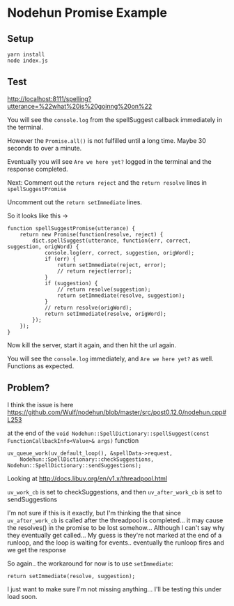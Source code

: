 # Nodehun Promise Example

## Setup

    yarn install
    node index.js

## Test

<http://localhost:8111/spelling?utterance=%22what%20is%20goinng%20on%22>    

You will see the `console.log` from the spellSuggest callback immediately in the terminal.

However the `Promise.all()` is not fulfilled until a long time. Maybe 30 seconds to over a minute.

Eventually you will see `Are we here yet?` logged in the terminal and the response completed.

Next: Comment out the `return reject` and the `return resolve` lines in `spellSuggestPromise`

Uncomment out the `return setImmediate` lines.

So it looks like this ->

    function spellSuggestPromise(utterance) {
        return new Promise(function(resolve, reject) {
            dict.spellSuggest(utterance, function(err, correct, suggestion, origWord) {
                console.log(err, correct, suggestion, origWord);
                if (err) {
                    return setImmediate(reject, error);
                    // return reject(error);
                }
                if (suggestion) {
                    // return resolve(suggestion);
                    return setImmediate(resolve, suggestion);
                }
                // return resolve(origWord);
                return setImmediate(resolve, origWord);
            });
        });
    }

Now kill the server, start it again, and then hit the url again.

You will see the `console.log` immediately, and `Are we here yet?` as well. Functions as expected.

## Problem?

I think the issue is here <https://github.com/Wulf/nodehun/blob/master/src/post0.12.0/nodehun.cpp#L253>

at the end of the `void Nodehun::SpellDictionary::spellSuggest(const FunctionCallbackInfo<Value>& args)` function

    uv_queue_work(uv_default_loop(), &spellData->request,
        Nodehun::SpellDictionary::checkSuggestions, Nodehun::SpellDictionary::sendSuggestions);

Looking at <http://docs.libuv.org/en/v1.x/threadpool.html>

`uv_work_cb` is set to checkSuggestions, and then `uv_after_work_cb` is set to sendSuggestions

I'm not sure if this is it exactly, but I'm thinking the that since `uv_after_work_cb` is called
after the threadpool is completed... it may cause the resolves() in the promise to be lost somehow...
Although I can't say why they eventually get called... My guess is they're not marked at the end of a runloop,
and the loop is waiting for events.. eventually the runloop fires and we get the response


So again.. the workaround for now is to use `setImmediate`:

    return setImmediate(resolve, suggestion);

I just want to make sure I'm not missing anything... I'll be testing this under load soon.
